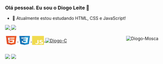 ### Olá pessoal. Eu sou o Diogo Leite 👋

- 🌱 Atualmente estou estudando HTML, CSS e JavaScript!

 <div>
  <a href="https://github.com/diogoleite87">
  <img height="168em" src="https://github-readme-stats.vercel.app/api?username=diogoleite87&show_icons=true&theme=github_dark&include_all_commits=true&count_private=true"/>
  <img height="168em" src="https://github-readme-stats.vercel.app/api/top-langs/?username=diogoleite87&layout=compact&langs_count=7&theme=github_dark"/>
</div>
  
 <div style="display: inline_block"><br>
  <img align="center" alt="Diogo-HTML" height="30" width="40" src="https://raw.githubusercontent.com/devicons/devicon/master/icons/html5/html5-original.svg">
  <img align="center" alt="Diogo-CSS" height="30" width="40" src="https://raw.githubusercontent.com/devicons/devicon/master/icons/css3/css3-original.svg">
  <img align="center" alt="Diogo-Js" height="30" width="40" src="https://raw.githubusercontent.com/devicons/devicon/master/icons/javascript/javascript-plain.svg">
  <img align="center" alt="Diogo-C" height="30" width="40" src="https://cdn.jsdelivr.net/gh/devicons/devicon/icons/c/c-original.svg">
  <img align="right" alt="Diogo-Mosca" src="https://cdn.discordapp.com/attachments/530036534884302868/886458223761182750/langaw.gif">
 </div>
  
 ##
  
 <div>
  <a href = "mailto:diogoleite87@gmail.com"><img src="https://img.shields.io/badge/-Gmail-%23333?style=for-the-badge&logo=gmail&logoColor=white" target="_blank"></a>
  <a href="https://www.linkedin.com/in/diogo-leite-bb05b3188" target="_blank"><img src="https://img.shields.io/badge/-LinkedIn-%230077B5?style=for-the-badge&logo=linkedin&logoColor=white" target="_blank"></a> 
 </div>
 
 

